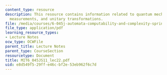 ```yaml
---
content_type: resource
description: This resource contains information related to quantum mechanics, quantum
  measurements, and unitary transformations.
file: /media/courses/6-045j-automata-computability-and-complexity-spring-2011/e8d549f529ffe46cbf2e53eb962f6c7d_MIT6_045JS11_lec22.pdf
file_type: application/pdf
learning_resource_types:
- Lecture Notes
ocw_type: OCWFile
parent_title: Lecture Notes
parent_type: CourseSection
resourcetype: Document
title: MIT6_045JS11_lec22.pdf
uid: e8d549f5-29ff-e46c-bf2e-53eb962f6c7d
---
```

